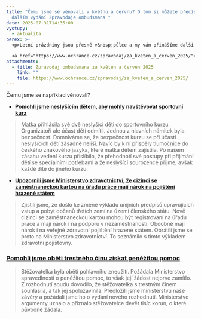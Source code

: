 ```yaml
---
title: "Čemu jsme se věnovali v květnu a červnu? O tom si můžete přečíst v
  dalším vydání Zpravodaje ombudsmana "
date: 2025-07-31T14:35:00
vystupy:
  - aktualita
perex: >-
  <p>Letní prázdniny jsou přesně v&nbsp;půlce a my vám přinášíme další číslo 

  <a href="https://www.ochrance.cz/zpravodaj/za_kveten_a_cerven_2025/">Zpravodaje ombudsmana</a>! V&nbsp;něm se dozvíte, jakými případy jsme se zabývali v&nbsp;předchozích měsících. Napravovali jsme chyby úřadů, ale podařilo se nám také zajistit místo na sportovním kurzu pro neslyšící děti, které z&nbsp;něj byli neprávem vyřazeni. Dále jsme pomohli oběti trestného činu získat peněžitou pomoc. Pravidelně také navštěvujeme různá zařízení a dohlížíme na naplňování práv lidí omezených na svobodě. To ale zdaleka není vše, pokud to bylo potřeba, pomáhali jsme s&nbsp;vyjasněním právní úpravy. Více si můžete přečíst v&nbsp;našem Zpravodaji.</p>
attachments:
  - title: Zpravodaj ombudsmana za květen a červen 2025
    link: ""
    file: https://www.ochrance.cz/zpravodaj/za_kveten_a_cerven_2025/
---
```

<p>Čemu jsme se například věnovali?&nbsp;</p>
<ul>
<li>
<a href="https://www.ochrance.cz/zpravodaj/za_kveten_a_cerven_2025/#item-3-0">
<strong>Pomohli jsme neslyšícím dětem, aby mohly navštěvovat sportovní kurz</strong></a></li></ul>
<blockquote>
<p>Matka přihlásila své dvě neslyšící děti do sportovního kurzu. Organizátoři ale účast dětí odmítli. Jednou z hlavních námitek byla bezpečnost. Domníváme se, že bezpečnost kurzu se při účasti neslyšících dětí zásadně neliší. Navíc by k ní přispěly tlumočnice do českého znakového jazyka, které matka dětem zajistila. Po našem zásahu vedení kurzu přislíbilo, že přehodnotí své postupy při přijímání dětí se speciálními potřebami a že neslyšící sourozence přijme, avšak každé dítě do jiného kurzu.</p></blockquote>
<ul>
<li>
<a href="file://kvopdat/svop/Mediální%20podklady/Reportáž%20o%20DO%20pro%20CNN%20Prima%20NEWS">
<strong>Upozornili jsme Ministerstvo zdravotnictví, že cizinci se zaměstnaneckou kartou na úřadu práce mají nárok na pojištění hrazené státem</strong></a></li></ul>
<blockquote>
<p>Zjistili jsme, že došlo ke změně výkladu unijních předpisů upravujících vstup a pobyt občanů třetích zemí na území členského státu. Nově cizinci se zaměstnaneckou kartou mohou být registrovaní na úřadu práce a mají nárok i na podporu v nezaměstnanosti. Obdobně mají nárok i na veřejné zdravotní pojištění hrazené státem. Obrátili jsme se proto na Ministerstvo zdravotnictví. To seznámilo s tímto výkladem zdravotní pojišťovny.</p></blockquote>
<h3>
<a href="https://www.ochrance.cz/zpravodaj/za_kveten_a_cerven_2025/#item-1-0">
<strong>Pomohli jsme oběti trestného činu získat peněžitou pomoc</strong></a></h3>
<blockquote>
<p>Stěžovatelka byla obětí pohlavního zneužití. Požádala Ministerstvo spravedlnosti o peněžitou pomoc, to však její žádost nejprve zamítlo. Z rozhodnutí soudu dovodilo, že stěžovatelka s trestným činem souhlasila, a tak jej spoluzavinila. Předložili jsme ministerstvu naše závěry a požádali jsme ho o vydání nového rozhodnutí. Ministerstvo argumenty uznalo a přiznalo stěžovatelce devět tisíc korun, o které původně žádala.</p></blockquote>
